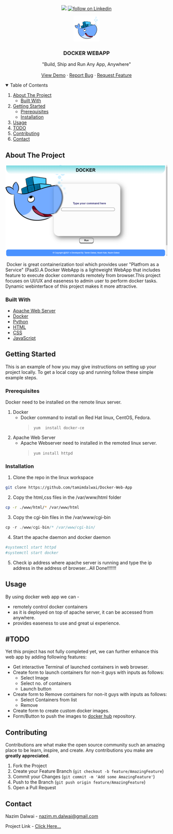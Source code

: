 
<p align="center">
    <a href="https://github.com/nazimdalwai/Docker_Web_App/pulse" alt="Contributors">
        <img src="https://img.shields.io/badge/Contribute-4-orange" /></a>
    <a href="https://www.linkedin.com/in/nazim-dalwai-a413821b5/">
        <img src="https://img.shields.io/badge/Linkedin-Get%20Connect-blue" alt="follow on Linkedin"></a>
</p>

<p align="center">
  <a href="#">
    <img src="https://github.com/tamimdalwai/Docker-Web-App/blob/main/images/docker-engine.png" alt="Logo" width="80" height="80">
  </a>


  <h3 align="center">DOCKER WEBAPP</h3>

  <p align="center" font-weight="bold">
    "Build, Ship and Run Any App, Anywhere"
    <br />
    <br />
    <a href="https://youtu.be/oCBevrCrY28">View Demo</a>
    ·
    <a href="https://github.com/nazimdalwai/Docker-Web-App/issues">Report Bug</a>
    ·
    <a href="https://github.com/nazimdalwai/Docker-Web-App/issues">Request Feature</a>
  </p>

</p>

<details open="open">
  <summary>Table of Contents</summary>
  <ol>
    <li>
      <a href="#about-the-project">About The Project</a>
      <ul>
        <li><a href="#built-with">Built With</a></li>
      </ul>
    </li>
    <li>
      <a href="#getting-started">Getting Started</a>
      <ul>
        <li><a href="#prerequisites">Prerequisites</a></li>
        <li><a href="#installation">Installation</a></li>
      </ul>
    </li>
    <li><a href="#usage">Usage</a></li>
     <li><a href="#usage">TODO</a></li>
    <li><a href="#contributing">Contributing</a></li>
    <li><a href="#contact">Contact</a></li>
  </ol>
</details>



## About The Project

<img src="https://github.com/tamimdalwai/Docker-Web-App/blob/main/images/screenshot.png" alt="Logo" width="" height="">

​		Docker is great containerization tool which provides user "Platfrom as a Service" (PaaS).A Docker WebApp is a lightweight  WebApp that includes feature to execute docker commands remotely from browser.This project focuses on UI/UX and easeness to admin user to perform docker tasks. Dynamic webinterface of this project makes it more attractive.

### Built With

* [Apache Web Server](https://httpd.apache.org/)
* [Docker](https://www.docker.com/)
* [Python](https://www.python.org)
* [HTML](https://www.w3schools.com/html/)
* [CSS](https://www.w3schools.com/css/default.asp)
* [JavaScript](https://www.w3schools.com/js/default.asp)

## Getting Started

This is an example of how you may give instructions on setting up your project locally.
To get a local copy up and running follow these simple example steps.

### Prerequisites

Docker need to be installed on the remote linux server.

1. Docker
   * Docker command to install on Red Hat linux, CentOS, Fedora. 
     > `yum  install docker-ce`
2. Apache Web Server
   * Apache Webserver need to installed in the remoted linux server.
     > `yum install httpd`

### Installation

1. Clone the repo in the linux workspace

```sh
git clone https://github.com/tamimdalwai/Docker-Web-App
```

2. Copy the html,css files in the /var/www/html folder

```sh
cp -r ./www/html/* /var/www/html
```

3. Copy the cgi-bin files in the /var/www/cgi-bin

```js
cp -r ./www/cgi-bin/* /var/www/cgi-bin/
```

4. Start the apache daemon and docker daemon
```sh
#systemctl start httpd
#systemctl start docker
```
5. Check ip address where apache server is running and type the ip address in the address of browser...All Done!!!!!!!

## Usage

By using docker web app we can -

* remotely control docker containers
* as it is deployed on top of apache server, it can be accessed from anywhere.
* provides easeness to use and great ui experience.

## #TODO

Yet this project has not fully completed yet, we can further enhance this web app by adding following features:
* Get interactive Terminal of launched containers in web browser.
* Create form to launch containers for non-it guys with inputs as follows:
  - Select Image
  - Select no. of containers
  - Launch button
* Create form to Remove containers for non-it guys with inputs as follows:
  * Select Containers from list
  * Remove
* Create form to create custom docker images.
* Form/Button to push the images to [docker hub](https://hub.docker.com/) repository.


## Contributing

Contributions are what make the open source community such an amazing place to be learn, inspire, and create. Any contributions you make are **greatly appreciated**.

1. Fork the Project
2. Create your Feature Branch (`git checkout -b feature/AmazingFeature`)
3. Commit your Changes (`git commit -m 'Add some AmazingFeature'`)
4. Push to the Branch (`git push origin feature/AmazingFeature`)
5. Open a Pull Request



## Contact

Nazim Dalwai - nazim.m.dalwai@gmail.com

Project Link - [Click Here...](https://github.com/nazimdalwai/Docker_Web_App)
